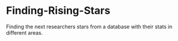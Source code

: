 # Finding-Rising-Stars
Finding the next researchers stars from a database with their stats in different areas.
